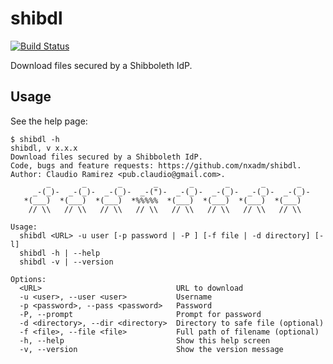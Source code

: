 # shibdl

[![Build Status](https://travis-ci.org/nxadm/shibdl.svg?branch=master)](https://travis-ci.org/nxadm/shibdl)

Download files secured by a Shibboleth IdP.

## Usage

See the help page:

```
$ shibdl -h
shibdl, v x.x.x
Download files secured by a Shibboleth IdP.
Code, bugs and feature requests: https://github.com/nxadm/shibdl.
Author: Claudio Ramirez <pub.claudio@gmail.com>.
        _       _       _       _       _       _       _       _
     _-(_)-  _-(_)-  _-(_)-  _-(")-  _-(_)-  _-(_)-  _-(_)-  _-(_)-
   *(___)  *(___)  *(___)  *%%%%%  *(___)  *(___)  *(___)  *(___)
    // \\   // \\   // \\   // \\   // \\   // \\   // \\   // \\

Usage:
  shibdl <URL> -u user [-p password | -P ] [-f file | -d directory] [-l]
  shibdl -h | --help
  shibdl -v | --version

Options:
  <URL>                              URL to download
  -u <user>, --user <user>			 Username
  -p <password>, --pass <password>   Password
  -P, --prompt                       Prompt for password
  -d <directory>, --dir <directory>  Directory to safe file (optional)
  -f <file>, --file <file>           Full path of filename (optional)
  -h, --help                         Show this help screen
  -v, --version                      Show the version message

```
